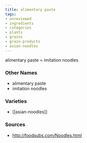 ```yaml
---
title: alimentary paste
tags:
- unreviewed
- ingredients
- categories
- plants
- grains
- grain-products
- asian-noodles
---
```

alimentary paste = imitation noodles

### Other Names

* alimentary paste
* imitation noodles

### Varieties

* [[asian-noodles]]

### Sources
* http://foodsubs.com/Noodles.html
